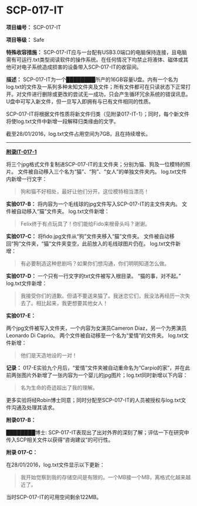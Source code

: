 # SCP-017-IT

**项目编号：** SCP-017-IT

**项目等级：** Safe

**特殊收容措施：** SCP-017-IT应与一台配有USB3.0端口的电脑保持连接，且电脑需有可运行.txt类型阅读软件的操作系统。在任何情况下均禁止将液体、磁体或其他可对电子系统造成损害的设备带入SCP-017-IT的收容间。

**描述：** SCP-017-IT为一个████████所产的16GB容量U盘。内有一个名为log.txt的文件及一系列多种未知文件夹及文件；所有文件都可在只读状态下正常打开。对文件进行删除或更改的尝试无一成功，只会产生循环冗余系统的错误讯息。
U盘中可写入新文件，但一旦写入即拥有与已有文件相同的性质。

SCP-017-IT将根据文件性质将新文件归类（见附录017-IT-1）；同时，每个新文件将使log.txt文件中新增一段解释归类缘由的文字。

截至28/01/2016，log.txt文件占用空间为7GB，且在持续增长。


---

**<span style='text-decoration: underline;'>&#38468;&#24405;IT-017-1</span>** 

将三个jpg格式文件复制进SCP-017-IT的主文件夹；分别为猫、狗及一位模特的照片。
文件被自动移入三个名为“猫”、“狗”、“女人”的单独文件夹内。
log.txt文件内新增一行文字：


> 狗和猫不好相处，最好让他们分开。这位模特相当漂亮！
> 

**实验017-B：** 
将内容为一个毛线球的jpg文件写入SCP-017-IT的主文件夹内。
文件被自动移入“猫”文件夹。
log.txt文件新增：


> Felix终于有点玩具了！你们能给Fido来根骨头吗？谢谢。
> 

**实验017-C：** 
将fido.jpg文件从“狗”文件夹移入“猫”文件夹。
文件被自动移回“狗”文件夹，“猫”文件夹变空，此前放入的毛线球图片仍在。
log.txt文件新增：


> 有必要制造这种悲剧吗？如果你们想沟通，你们明明知道怎么做。
> 

**实验017-D：** 
一个只有一行文字的txt文件被写入根目录。
“猫的事，对不起。”
log.txt文件新增：


> 我接受你们的道歉。但请不要送来猫了。我迷恋它们，我没法再经历一次失去了。相比起来，我更想要其他女人！
> 

**实验017-E：** 

两个jpg文件被写入文件夹，一个内容为女演员Cameron Diaz，另一个为男演员Leonardo Di Caprio。
两个文件被自动移至一个名为“爱情”的文件夹。
log.txt文件新增：


> 他们是天造地设的一对！
> 

**记录：**  017-E实验九个月后，“爱情”文件夹被自动重命名为“Carpio的家”，并在此前两张图片外新增了一张内容为一个婴儿的jpg图片；log.txt同时新增以下内容：


> 名为生命的奇迹超出了我的理解。
> 

更多实验将经Robin博士同意；同时分配至SCP-017-IT的人员被授权与log.txt文件沟通及处理其请求。

**附录017-B：** 

████████博士: SCP-017-IT表现出了出对外界的深刻了解；评估一下在研究中传入SCP相关文件以获得“咨询建议”的可行性。

**附录 017-C：** 

在28/01/2016，log.txt文件显示以下更新：


> 我开始觉察到我的存储空间是有限的。一个MB接一个MB，离格式化越来越近了。
> 

当时SCP-017-IT的可用空间剩余122MB。

